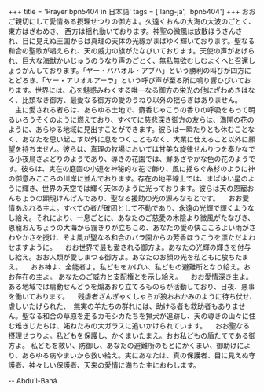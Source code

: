 +++
title = 'Prayer bpn5404 in 日本語'
tags = ['lang-ja', 'bpn5404']
+++
おおご親切にして愛情ある摂理せつりの御方よ。久遠くおんの大海の大波のごとく、東方はざわめき、
西方は揺れ動いております。神聖の微風は放散ほうさんされ、目に見えぬ王国からは真理の天体の光線がまばゆく輝いております。聖なる和合の聖歌が唱えられ、天の威力の旗がたなびいております。天使の声があげられ、巨大な海獣かいじゅうのうなり声のごとく、無私無欲むしむよくへと召還しょうかんしております。「ヤー・バハオル・アブハ」という勝利の叫びが四方にとどろき、「ヤー・アリオルアーラ」という呼び声が至る所に鳴り響ひびいております。世界には、心を魅惑みわくする唯一なる御方の栄光の他にざわめきはなく、比類なき御方、最愛なる御方の愛のうねり以外の揺らぎはありません。
　主に愛される者らは、あらゆる土地で、麝香じゃこうの香りの呼吸をもって明るいろうそくのように燃えており、すべてに慈悲深き御方の友らは、満開の花のように、あらゆる地域に見出すことができます。彼らは一瞬たりとも休むことなく、あなたを思い起こす以外に息をつくこともなく、大業に仕えること以外に願望を持ちません。彼らは、真理の牧場においては甘美な旋律せんりつを奏かなでる小夜鳥さよどりのようであり、導きの花園では、鮮あざやかな色の花のようです。彼らは、実在の庭園の小道を神秘的な花で飾り、風に揺らぐ糸杉のように神の御意みこころの川岸に並んでおります。存在の地平線上では、まばゆい星のように輝き、世界の天空では輝く天体のように光っております。彼らは天の恩寵おんちょうの顕現けんげんであり、聖なる援助の光の源みなもとです。
　おお愛情あふれる主よ。すべての者が確固として不動であり、永遠の光輝で輝くようなし給え。それにより、一息ごとに、あなたのご慈愛の木陰より微風がたなびき、恩寵おんちょうの大海から霧きりが立ちこめ、あなたの愛の快こころよい雨がさわやかさを授け、そよ風が聖なる和合のバラ園からの芳香ほうこうを漂ただよわせますように。
　おお世界で最も愛される御方よ。あなたの光輝の輝きを付与し給え。おお人類が愛しまつる御方よ。あなたのお顔の光を私どもに放ちたまえ。
　おお神よ、全能者よ。私どもをかばい、私どもの避難所となり給え。おお存在の主よ。
あなたのご威力と支配権とを示し給え。
　おお愛情深き主よ。ある地域では扇動せんどうを煽あおり立てるものらが活動しており、日夜、悪事を働いております。
　残虐者ざんぎゃくしゃらが狼おおかみのように待ち伏せ、　虐しいたげられた、　無実の羊たちの群れには、助ける者も救助者もありません。聖なる和合の草原を走るカモシカたちを猟犬が追跡し、天の導きの山々に住む雉きじたちは、妬ねたみの大ガラスに追いかけられています。
　おお聖なる摂理せつりよ。私どもを保護し、かくまいたまえ。おお私どもの盾たてである御方よ。
私どもを救い、防御し、あなたの避難所のもとにかくまい、御助けにより、あらゆる病やまいから救い給え。実にあなたは、真の保護者、目に見えぬ守護者、神々しい保護者、天来の愛情に満ちた主におわします。

-- Abdu'l-Bahá
